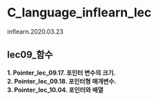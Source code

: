 # C_language_inflearn_lec
inflearn.2020.03.23
## lec09_함수
__1. Pointer_lec_09.17. 포인터 변수의 크기.__  
__2. Pointer_lec_09.18. 포인터형 매개변수.__  
__3. Pointer_lec_10.04. 포인터와 배열__
